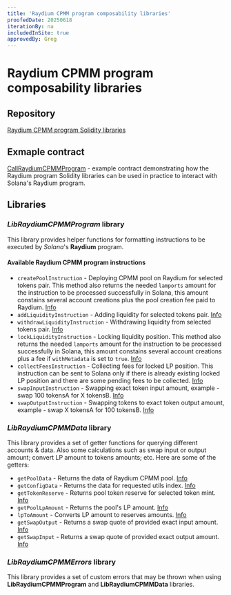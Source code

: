 ```yaml
---
title: 'Raydium CPMM program composability libraries'
proofedDate: 20250618
iterationBy: na
includedInSite: true
approvedBy: Greg
---
```


# Raydium CPMM program composability libraries

## Repository

[Raydium CPMM program Solidity libraries](https://github.com/neonevm/neon-contracts/tree/main/contracts/composability/libraries/raydium-cpmm-program)

## Exmaple contract
[CallRaydiumCPMMProgram](https://github.com/neonevm/neon-contracts/blob/main/contracts/composability/CallRaydiumCPMMProgram.sol) - example contract demonstrating how the Raydium program Solidity libraries can be used in practice to interact with Solana's Raydium program.

## Libraries

### _LibRaydiumCPMMProgram_ library
This library provides helper functions for formatting instructions to be executed by _Solana_'s **Raydium** 
program.

#### Available Raydium CPMM program instructions
* `createPoolInstruction` - Deploying CPMM pool on Raydium for selected tokens pair. This method also returns the needed `lamports` amount for the instruction to be processed successfully in Solana, this amount constains several account creations plus the pool creation fee paid to Raydium. [Info](https://github.com/neonevm/neon-contracts/blob/main/contracts/composability/libraries/raydium-cpmm-program/LibRaydiumCPMMProgram.sol#L30)
* `addLiquidityInstruction` - Adding liquidity for selected tokens pair. [Info](https://github.com/neonevm/neon-contracts/blob/main/contracts/composability/libraries/raydium-cpmm-program/LibRaydiumCPMMProgram.sol#L152)
* `withdrawLiquidityInstruction` - Withdrawing liquidity from selected tokens pair. [Info](https://github.com/neonevm/neon-contracts/blob/main/contracts/composability/libraries/raydium-cpmm-program/LibRaydiumCPMMProgram.sol#L246)
* `lockLiquidityInstruction` - Locking liquidity position. This method also returns the needed `lamports` amount for the instruction to be processed successfully in Solana, this amount constains several account creations plus a fee if `withMetadata` is set to `true`. [Info](https://github.com/neonevm/neon-contracts/blob/main/contracts/composability/libraries/raydium-cpmm-program/LibRaydiumCPMMProgram.sol#L331)
* `collectFeesInstruction` - Collecting fees for locked LP position. This instruction can be sent to Solana only if there is already existing locked LP position and there are some pending fees to be collected. [Info](https://github.com/neonevm/neon-contracts/blob/main/contracts/composability/libraries/raydium-cpmm-program/LibRaydiumCPMMProgram.sol#L460)
* `swapInputInstruction` - Swapping exact token input amount, example - swap 100 tokensA for X tokensB. [Info](https://github.com/neonevm/neon-contracts/blob/main/contracts/composability/libraries/raydium-cpmm-program/LibRaydiumCPMMProgram.sol#L559)
* `swapOutputInstruction` - Swapping tokens to exact token output amount, example - swap X tokensA for 100 tokensB. [Info](https://github.com/neonevm/neon-contracts/blob/main/contracts/composability/libraries/raydium-cpmm-program/LibRaydiumCPMMProgram.sol#L605)

### _LibRaydiumCPMMData_ library
This library provides a set of getter functions for querying different accounts & data. Also some calculations such as swap input or output amount; convert LP amount to tokens amounts; etc. Here are some of the getters:
* `getPoolData` - Returns the data of Raydium CPMM pool. [Info](https://github.com/neonevm/neon-contracts/blob/main/contracts/composability/libraries/raydium-cpmm-program/LibRaydiumCPMMData.sol#L150)
* `getConfigData` - Returns the data for requested utils index. [Info](https://github.com/neonevm/neon-contracts/blob/main/contracts/composability/libraries/raydium-cpmm-program/LibRaydiumCPMMData.sol#L173)
* `getTokenReserve` - Returns pool token reserve for selected token mint. [Info](https://github.com/neonevm/neon-contracts/blob/main/contracts/composability/libraries/raydium-cpmm-program/LibRaydiumCPMMData.sol#L194)
* `getPoolLpAmount` - Returns the pool's LP amount. [Info](https://github.com/neonevm/neon-contracts/blob/main/contracts/composability/libraries/raydium-cpmm-program/LibRaydiumCPMMData.sol#L199)
* `lpToAmount` - Converts LP amount to reserves amounts. [Info](https://github.com/neonevm/neon-contracts/blob/main/contracts/composability/libraries/raydium-cpmm-program/LibRaydiumCPMMData.sol#L204)
* `getSwapOutput` - Returns a swap quote of provided exact input amount. [Info](https://github.com/neonevm/neon-contracts/blob/main/contracts/composability/libraries/raydium-cpmm-program/LibRaydiumCPMMData.sol#L224)
* `getSwapInput` - Returns a swap quote of provided exact output amount. [Info](https://github.com/neonevm/neon-contracts/blob/main/contracts/composability/libraries/raydium-cpmm-program/LibRaydiumCPMMData.sol#L240)


### _LibRaydiumCPMMErrors_ library
This library provides a set of custom errors that may be thrown when using **LibRaydiumCPMMProgram** and **LibRaydiumCPMMData** libraries.
